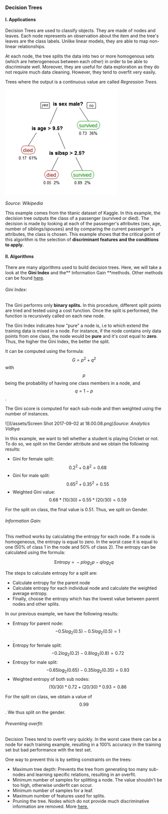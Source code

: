 ### Decision Trees

#### I. Applications

Decision Trees are used to classify objects. They are made of nodes and leaves. Each node represents an observation about the item and the tree's leaves are the class labels. Unlike linear models, they are able to map non-linear relationships.

At each node, the tree splits the data into two or more homogenous sets \(which are heterogeneous between each other\) in order to be able to discriminate well. Moreover, they are useful for data exploration as they do not require much data cleaning. However, they tend to overfit very easily.

Trees where the output is a continuous value are called _Regression Trees._

![](/assets/decision_tree.png)

_Source: Wikipedia_

This example comes from the titanic dataset of Kaggle. In this example, the decision tree outputs the class of a passenger \(survived or died\). The decision is made by looking at each of the passenger's attributes \(sex, age, number of siblings/spouses\) and by comparing the current passenger's attributes, the class is chosen. This example shows that the critical point of this algorithm is the selection of **discriminant features and the conditions to apply.**

#### II. Algorithms

There are many algorithms used to build decision trees. Here, we will take a look at the **Gini Index** and the** Information Gain **methods. Other methods can be found [here](https://www.analyticsvidhya.com/blog/2016/04/complete-tutorial-tree-based-modeling-scratch-in-python/#one).

###### Gini Index:

The Gini performs only **binary splits.** In this procedure, different split points are tried and tested using a cost function. Once the split is performed, the function is recursively called on each new node.

The Gini Index indicates how "pure" a node is, i.e to which extend the training data is mixed in a node. For instance, if the node contains only data points from one class, the node would be **pure** and it's cost equal to **zero**. Thus, the higher the Gini Index, the better the split.

It can be computed using the formula: $$G = p^2 + q^2$$ with $$p$$ being the probability of having one class members in a node, and $$q = 1 - p$$.

The Gini score is computed for each sub-node and then weighted using the number of instances.

![](/assets/Screen Shot 2017-09-02 at 18.00.08.png)_Source: Analytics Vidhya_

In this example, we want to tell whether a student is playing Cricket or not. To do so, we split on the Gender attribute and we obtain the following results:

* Gini for female split: $$0.2^2 + 0.8^2 = 0.68$$
* Gini for male split: $$0.65^2 + 0.35^2 = 0.55$$
* Weighted Gini value: $$0.68 * (10/30) + 0.55 * (20/30) = 0.59$$

For the split on class, the final value is 0.51. Thus, we split on Gender.

###### Information Gain:

This method works by calculating the entropy for each node. If a node is homogeneous, the entropy is equal to zero. In the worst case it is equal to one \(50% of class 1 in the node and 50% of class 2\). The entropy can be calculated using the formula:


$$
\text{Entropy = } -p log_2 p - q log_2 q
$$


The steps to calculate entropy for a split are:

* Calculate entropy for the parent node
* Calculate entropy for each individual node and calculate the weighted average entropy.
* Finally, choose the entropy which has the lowest value between parent nodes and other splits.

In our previous example, we have the following results:

* Entropy for parent node: $$-0.5log_2(0.5) - 0.5log_2(0.5) = 1$$.
* Entropy for female split: $$-0.2log_2(0.2) - 0.8log_2(0.8) = 0.72$$
* Entropy for male split: $$-0.65log_2(0.65) -0.35log_2(0.35) = 0.93$$
* Weighted entropy of both sub nodes: $$(10/30) * 0.72 + (20/30) * 0.93 = 0.86$$

For the split on class, we obtain a value of $$0.99$$. We thus split on the gender.

###### Preventing overfit:

Decision Trees tend to overfit very quickly. In the worst case there can be a node for each training example, resulting in a 100% accuracy in the training set but bad performance with the test set.

One way to prevent this is by setting constraints on the trees:

* Maximum tree depth: Prevents the tree from generating too many sub-nodes and learning specific relations, resulting in an overfit.
* Minimum number of samples for splitting a node. The value shouldn't be too high, otherwise underfit can occur.
* Minimum number of samples for a leaf.
* Maximum number of features used for splits.
* Pruning the tree. Nodes which do not provide much discriminative information are removed. More [here.](https://en.wikipedia.org/wiki/Pruning_%28decision_trees%29)



